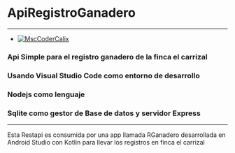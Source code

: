 # ApiRegistroGanadero
 __________________________
 
 - [![MscCoderCalix](https://img.shields.io/badge/MscCoder-Calixto_Villega-1877F2?style=for-the-badge&logo=probot&logoColor=white&labelColor=black)]()</br>
 
 ### Api Simple para el registro ganadero de la finca el carrizal
 
 ### Usando Visual Studio Code como entorno de desarrollo</br>
 
 ### Nodejs como lenguaje</br>
 
 ### Sqlite como gestor de Base de datos  y servidor Express</br>
 __________________________

 Esta Restapi es consumida por una app llamada RGanadero desarrollada en Android Studio con Kotlin para llevar los registros en finca el carrizal



